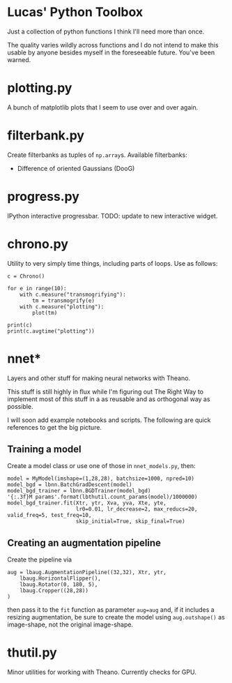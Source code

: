 Lucas' Python Toolbox
=====================

Just a collection of python functions I think I'll need more than once.

The quality varies wildly across functions and I do not intend to make this
usable by anyone besides myself in the foreseeable future. You've been warned.

plotting.py
===========

A bunch of matplotlib plots that I seem to use over and over again.

filterbank.py
=============

Create filterbanks as tuples of `np.array`s. Available filterbanks:

- Difference of oriented Gaussians (DooG)

progress.py
===========

IPython interactive progressbar. TODO: update to new interactive widget.

chrono.py
=========

Utility to very simply time things, including parts of loops. Use as follows:

```
c = Chrono()

for e in range(10):
    with c.measure("transmogrifying"):
        tm = transmogrify(e)
    with c.measure("plotting"):
        plot(tm)

print(c)
print(c.avgtime("plotting"))
```

nnet*
=====

Layers and other stuff for making neural networks with Theano.

This stuff is still highly in flux while I'm figuring out The Right Way to
implement most of this stuff in a as reusable and as orthogonal way as possible.

I will soon add example notebooks and scripts. The following are quick
references to get the big picture.

Training a model
----------------

Create a model class or use one of those in `nnet_models.py`, then:

```
model = MyModel(imshape=(1,28,28), batchsize=1000, npred=10)
model_bgd = lbnn.BatchGradDescent(model)
model_bgd_trainer = lbnn.BGDTrainer(model_bgd)
'{:.3f}M params'.format(lbthutil.count_params(model)/1000000)
model_bgd_trainer.fit(Xtr, ytr, Xva, yva, Xte, yte,
                      lr0=0.01, lr_decrease=2, max_reducs=20, valid_freq=5, test_freq=10,
                      skip_initial=True, skip_final=True)
```

Creating an augmentation pipeline
---------------------------------

Create the pipeline via

```
aug = lbaug.AugmentationPipeline((32,32), Xtr, ytr,
    lbaug.HorizontalFlipper(),
    lbaug.Rotator(0, 180, 5),
    lbaug.Cropper((28,28))
)
```

then pass it to the `fit` function as parameter `aug=aug` and, if it includes a
resizing augmentation, be sure to create the model using `aug.outshape()` as
image-shape, not the original image-shape.

thutil.py
=========

Minor utilities for working with Theano. Currently checks for GPU.
